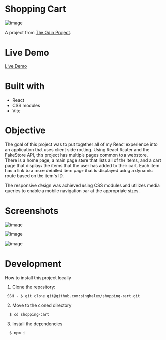 # Shopping Cart

![image](https://github.com/singhalex/shopping-cart/assets/115970252/c2b72431-e8aa-466a-98c7-6c19c53ce1ba)

A project from [The Odin Project](https://www.theodinproject.com/).

# Live Demo
[Live Demo](https://serene-rolypoly-762f58.netlify.app/)

# Built with

- React
- CSS modules
- Vite

# Objective
The goal of this project was to put together all of my React experience into an application that uses client side routing. Using React Router and the FakeStore API, this project has multiple pages common to a webstore. There is a home page, a main page store that lists all of the items, and a cart page that displays the items that the user has added to their cart. Each item has a link to a more detailed item page that is displayed using a dynamic route based on the item's ID.

The responsive design was achieved using CSS modules and utilizes media queries to enable a mobile navigation bar at the appropriate sizes.

# Screenshots
![image](https://github.com/singhalex/shopping-cart/assets/115970252/63176924-9173-451a-9b00-fb17221d9b69)

![image](https://github.com/singhalex/shopping-cart/assets/115970252/f1565ab7-c98c-407d-b200-2cca733039b6)

![image](https://github.com/singhalex/shopping-cart/assets/115970252/2c55d346-2fc2-4159-a843-4cf3a770b458)

# Development
How to install this project locally

1. Clone the repository:
```
 SSH - $ git clone git@github.com:singhalex/shopping-cart.git
```
2. Move to the cloned directory
```
  $ cd shopping-cart
```
3. Install the dependencies
```
  $ npm i
```
